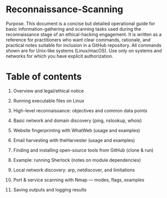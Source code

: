 # Reconnaissance-Scanning
Purpose. This document is a concise but detailed operational guide for basic information-gathering and scanning tasks used during the reconnaissance stage of an ethical-hacking engagement. It is written as a reference for practitioners who want clear commands, rationale, and practical notes suitable for inclusion in a GitHub repository. All commands shown are for Unix-like systems (Linux/macOS). Use only on systems and networks for which you have explicit authorization.

# Table of contents

1. Overview and legal/ethical notice

2. Running executable files on Linux

3. High-level reconnaissance: objectives and common data points

4. Basic network and domain discovery (ping, nslookup, whois)

5. Website fingerprinting with WhatWeb (usage and examples)

6. Email harvesting with theHarvester (usage and examples)

7. Finding and installing open-source tools from GitHub (clone & run)

8. Example: running Sherlock (notes on module dependencies)

9. Local network discovery: arp, netdiscover, and limitations

10. Port & service scanning with Nmap — modes, flags, examples

11. Saving outputs and logging results
